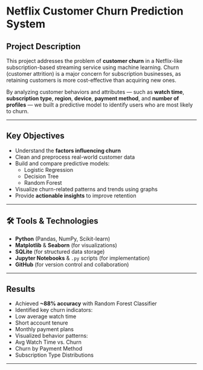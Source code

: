 #  Netflix Customer Churn Prediction System

##  Project Description

This project addresses the problem of **customer churn** in a Netflix-like subscription-based streaming service using machine learning. Churn (customer attrition) is a major concern for subscription businesses, as retaining customers is more cost-effective than acquiring new ones.

By analyzing customer behaviors and attributes — such as **watch time**, **subscription type**, **region**, **device**, **payment method**, and **number of profiles** — we built a predictive model to identify users who are most likely to churn.

---

##  Key Objectives

- Understand the **factors influencing churn**
- Clean and preprocess real-world customer data
- Build and compare predictive models:
  - Logistic Regression
  - Decision Tree
  - Random Forest
- Visualize churn-related patterns and trends using graphs
- Provide **actionable insights** to improve retention

---

## 🛠 Tools & Technologies

- **Python** (Pandas, NumPy, Scikit-learn)
- **Matplotlib** & **Seaborn** (for visualizations)
- **SQLite** (for structured data storage)
- **Jupyter Notebooks** & `.py` scripts (for implementation)
- **GitHub** (for version control and collaboration)

---

##  Results

-  Achieved **~88% accuracy** with Random Forest Classifier
-  Identified key churn indicators:
  -	 Low average watch time
  -	 Short account tenure
  -	 Monthly payment plans
-  Visualized behavior patterns:
  - Avg Watch Time vs. Churn
  - Churn by Payment Method
  - Subscription Type Distributions

---

